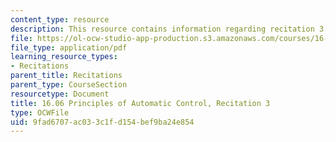 ```yaml
---
content_type: resource
description: This resource contains information regarding recitation 3.
file: https://ol-ocw-studio-app-production.s3.amazonaws.com/courses/16-06-principles-of-automatic-control-fall-2012/9fad6707ac033c1fd154bef9ba24e854_MIT16_06F12_Recitation_3.pdf
file_type: application/pdf
learning_resource_types:
- Recitations
parent_title: Recitations
parent_type: CourseSection
resourcetype: Document
title: 16.06 Principles of Automatic Control, Recitation 3
type: OCWFile
uid: 9fad6707-ac03-3c1f-d154-bef9ba24e854
---
```

